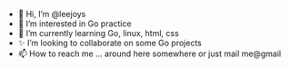 - 👋 Hi, I’m @leejoys
- 👀 I’m interested in Go practice
- 🌱 I’m currently learning Go, linux, html, css
- ✨ I’m looking to collaborate on some Go projects
- 📫 How to reach me ... around here somewhere or just mail me@gmail

<!--
**cybertmt/cybertmt** is a ✨ _special_ ✨ repository because its `README.md` (this file) appears on your GitHub profile.

Here are some ideas to get you started:

- 🔭 I’m currently working on ...
- 🌱 I’m currently learning ...
- 👯 I’m looking to collaborate on ...
- 🤔 I’m looking for help with ...
- 💬 Ask me about ...
- 📫 How to reach me: ...
- 😄 Pronouns: ...
- ⚡ Fun fact: ...
-->
